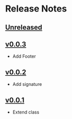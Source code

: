 # Release Notes

## [Unreleased](https://github.com/ciareis/pdf-merge/compare/v0.0.3...main)

## [v0.0.3](https://github.com/ciareis/pdf-merge/archive/refs/tags/0.0.3.zip)

- Add Footer

## [v0.0.2](https://github.com/ciareis/pdf-merge/archive/refs/tags/0.0.2.zip)

- Add signature

## [v0.0.1](https://github.com/ciareis/pdf-merge/archive/refs/tags/0.0.1.zip)

- Extend class
